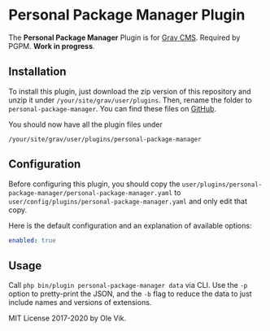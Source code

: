 # Personal Package Manager Plugin

The **Personal Package Manager** Plugin is for [Grav CMS](http://github.com/getgrav/grav). Required by PGPM. **Work in progress**.

## Installation

To install this plugin, just download the zip version of this repository and unzip it under `/your/site/grav/user/plugins`. Then, rename the folder to `personal-package-manager`. You can find these files on [GitHub](https://github.com/OleVik/grav-plugin-personal-package-manager).

You should now have all the plugin files under

    /your/site/grav/user/plugins/personal-package-manager

## Configuration

Before configuring this plugin, you should copy the `user/plugins/personal-package-manager/personal-package-manager.yaml` to `user/config/plugins/personal-package-manager.yaml` and only edit that copy.

Here is the default configuration and an explanation of available options:

```yaml
enabled: true
```

## Usage

Call `php bin/plugin personal-package-manager data` via CLI. Use the `-p` option to pretty-print the JSON, and the `-b` flag to reduce the data to just include names and versions of extensions.

MIT License 2017-2020 by Ole Vik.
